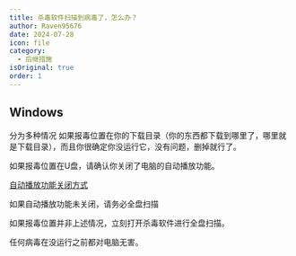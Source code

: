 ```yaml
---
title: 杀毒软件扫描到病毒了，怎么办？
author: Raven95676
date: 2024-07-28
icon: file
category:
  - 后继措施
isOriginal: true
order: 1
---
```


## Windows

分为多种情况
如果报毒位置在你的下载目录（你的东西都下载到哪里了，哪里就是下载目录），而且你很确定你没运行它，没有问题，删掉就行了。

如果报毒位置在U盘，请确认你关闭了电脑的自动播放功能。

[自动播放功能关闭方式](https://zhuanlan.zhihu.com/p/340433965)

如果自动播放功能未关闭，请务必全盘扫描

如果报毒位置并非上述情况，立刻打开杀毒软件进行全盘扫描。

任何病毒在没运行之前都对电脑无害。
